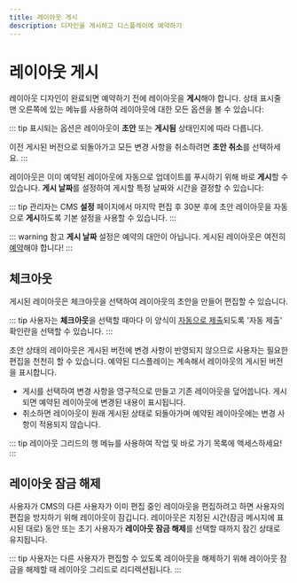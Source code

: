 ```yaml
---
title: 레이아웃 게시
description: 디자인을 게시하고 디스플레이에 예약하기
---
```


# 레이아웃 게시

레이아웃 디자인이 완료되면 예약하기 전에 레이아웃을 **게시**해야 합니다. 상태 표시줄 맨 오른쪽에 있는 메뉴를 사용하여 레이아웃에 대한 모든 옵션을 볼 수 있습니다:

::: tip
표시되는 옵션은 레이아웃이 **초안** 또는 **게시됨** 상태인지에 따라 다릅니다.

이전 게시된 버전으로 되돌아가고 모든 변경 사항을 취소하려면 **초안 취소**를 선택하세요.
:::

레이아웃은 이미 예약된 레이아웃에 자동으로 업데이트를 푸시하기 위해 바로 **게시**할 수 있습니다. **게시 날짜**를 설정하여 게시할 특정 날짜와 시간을 결정할 수 있습니다:

::: tip
관리자는 CMS **설정** 페이지에서 마지막 편집 후 30분 후에 초안 레이아웃을 자동으로 **게시**하도록 기본 설정을 사용할 수 있습니다.
:::

::: warning 참고
**게시 날짜** 설정은 예약의 대안이 아닙니다. 게시된 레이아웃은 여전히 [예약](/guide/scheduling/events)해야 합니다!
:::

## 체크아웃

게시된 레이아웃은 체크아웃을 선택하여 레이아웃의 초안을 만들어 편집할 수 있습니다.

::: tip
사용자는 **체크아웃**을 선택할 때마다 이 양식이 [자동으로 제출](/guide/tour/cms-navigation#양식-자동-제출)되도록 '자동 제출' 확인란을 선택할 수 있습니다.
:::

초안 상태의 레이아웃은 게시된 버전에 변경 사항이 반영되지 않으므로 사용자는 필요한 편집을 천천히 할 수 있습니다. 예약된 디스플레이는 계속해서 레이아웃의 게시된 버전을 표시합니다.

- 게시를 선택하여 변경 사항을 영구적으로 만들고 기존 레이아웃을 덮어씁니다. 게시되면 예약된 레이아웃에 변경된 내용이 표시됩니다.
- 취소하면 레이아웃이 원래 게시된 상태로 되돌아가며 예약된 레이아웃에는 변경 사항이 적용되지 않습니다.

::: tip
레이아웃 그리드의 행 메뉴를 사용하여 작업 및 바로 가기 목록에 액세스하세요!
:::

## 레이아웃 잠금 해제

사용자가 CMS의 다른 사용자가 이미 편집 중인 레이아웃을 편집하려고 하면 사용자의 편집을 방지하기 위해 레이아웃이 잠깁니다. 레이아웃은 지정된 시간(잠금 메시지에 표시된 대로) 동안 또는 초기 사용자가 **레이아웃 잠금 해제**를 선택할 때까지 잠긴 상태로 유지됩니다.

::: tip
사용자는 다른 사용자가 편집할 수 있도록 레이아웃을 해제하기 위해 레이아웃 잠금을 해제할 때 레이아웃 그리드로 리디렉션됩니다.
:::

